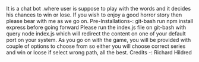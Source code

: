 It is a chat bot .where user is suppose to play with the words and it decides his chances to win or lose.
If you wish to enjoy a good horror story then please bear with me as we go on.
Pre-Installations-:
git-bash 
run npm install express before going forward
Please run the index.js file on git-bash with query node index.js which will redirect the content on one of your default port on your system.
As you go on with the game, you will be provided with couple of options to choose from so either you will choose correct series and win or loose if select wrong path, all the best.
Credits -: Richard Hildred 
